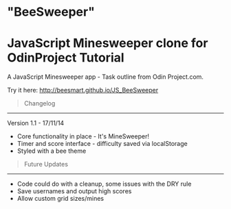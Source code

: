 "BeeSweeper"
============
JavaScript Minesweeper clone for OdinProject Tutorial
=====================================================

A JavaScript Minesweeper app - Task outline from Odin Project.com.

Try it here: http://beesmart.github.io/JS_BeeSweeper

> Changelog 
  ---------

 Version 1.1 - 17/11/14
 
 - Core functionality in place - It's MineSweeper!
 - Timer and score interface - difficulty saved via localStorage
 - Styled with a bee theme

> Future Updates
  --------------

- Code could do with a cleanup, some issues with the DRY rule
- Save usernames and output high scores
- Allow custom grid sizes/mines 

